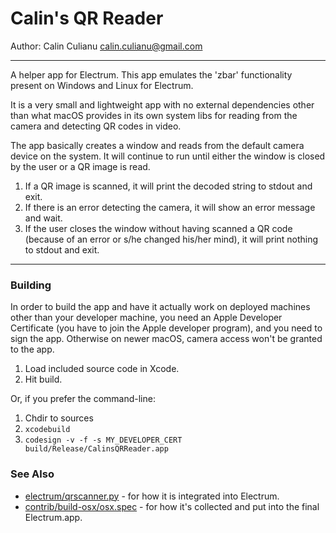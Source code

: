 # Calin's QR Reader

Author: Calin Culianu <calin.culianu@gmail.com>

---

A helper app for Electrum. This app emulates the 'zbar' functionality present on Windows and Linux for Electrum.

It is a very small and lightweight app with no external dependencies other than what macOS provides in its own system libs for
reading from the camera and detecting QR codes in video.

The app basically creates a window and reads from the default camera device on the system. It will continue to run until either
the window is closed by the user or a QR image is read.

1. If a QR image is scanned, it will print the decoded string to stdout and exit.
2. If there is an error detecting the camera, it will show an error message and wait.
3. If the user closes the window without having scanned a QR code (because of an error or s/he changed his/her mind),
it will print nothing to stdout and exit.

---

### Building

In order to build the app and have it actually work on deployed machines other than your developer machine, you need an Apple Developer Certificate (you have to join the Apple developer program), and you need to sign the app. Otherwise on newer macOS, camera access won't be granted to the app.

1. Load included source code in Xcode.
2. Hit build.

Or, if you prefer the command-line:

1. Chdir to sources
2. `xcodebuild`
3. `codesign -v -f -s MY_DEVELOPER_CERT build/Release/CalinsQRReader.app`


### See Also

- [electrum/qrscanner.py](https://github.com/spesmilo/electrum/blob/master/electrum/qrscanner.py) - for how it is integrated into Electrum.
- [contrib/build-osx/osx.spec](https://github.com/spesmilo/electrum/blob/master/contrib/build-osx/osx.spec) - for how it's collected and put into the final Electrum.app.

